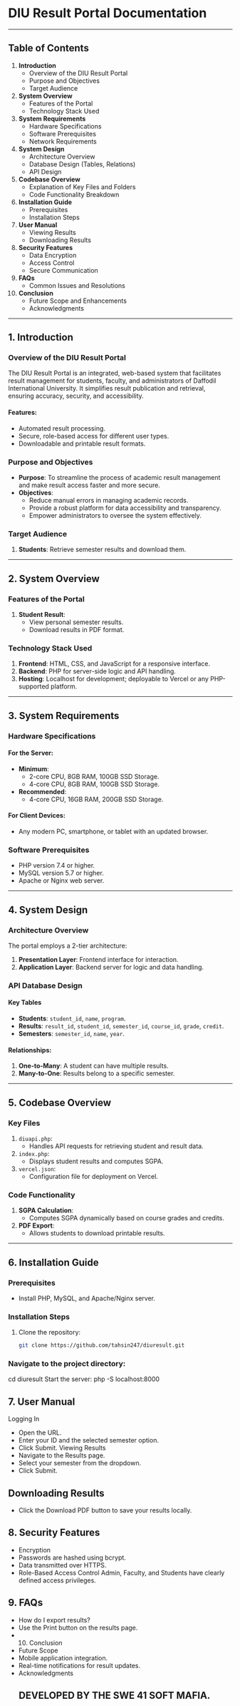 # DIU Result Portal Documentation

---

## Table of Contents
1. **Introduction**
   - Overview of the DIU Result Portal
   - Purpose and Objectives
   - Target Audience
2. **System Overview**
   - Features of the Portal
   - Technology Stack Used
3. **System Requirements**
   - Hardware Specifications
   - Software Prerequisites
   - Network Requirements
4. **System Design**
   - Architecture Overview
   - Database Design (Tables, Relations)
   - API Design
5. **Codebase Overview**
   - Explanation of Key Files and Folders
   - Code Functionality Breakdown
6. **Installation Guide**
   - Prerequisites
   - Installation Steps
7. **User Manual**
   - Viewing Results
   - Downloading Results
8. **Security Features**
   - Data Encryption
   - Access Control
   - Secure Communication
9. **FAQs**
   - Common Issues and Resolutions
10. **Conclusion**
    - Future Scope and Enhancements
    - Acknowledgments

---

## 1. Introduction

### Overview of the DIU Result Portal
The DIU Result Portal is an integrated, web-based system that facilitates result management for students, faculty, and administrators of Daffodil International University. It simplifies result publication and retrieval, ensuring accuracy, security, and accessibility.

#### Features:
- Automated result processing.
- Secure, role-based access for different user types.
- Downloadable and printable result formats.

### Purpose and Objectives
- **Purpose**: To streamline the process of academic result management and make result access faster and more secure.
- **Objectives**: 
  - Reduce manual errors in managing academic records.
  - Provide a robust platform for data accessibility and transparency.
  - Empower administrators to oversee the system effectively.

### Target Audience
1. **Students**: Retrieve semester results and download them.

---

## 2. System Overview

### Features of the Portal
1. **Student Result**: 
   - View personal semester results.
   - Download results in PDF format.

### Technology Stack Used
1. **Frontend**: HTML, CSS, and JavaScript for a responsive interface.
2. **Backend**: PHP for server-side logic and API handling.
3. **Hosting**: Localhost for development; deployable to Vercel or any PHP-supported platform.

---

## 3. System Requirements

### Hardware Specifications
#### For the Server:
- **Minimum**: 
  - 2-core CPU, 8GB RAM, 100GB SSD Storage.
  - 4-core CPU, 8GB RAM, 100GB SSD Storage.
- **Recommended**: 
  - 4-core CPU, 16GB RAM, 200GB SSD Storage.

#### For Client Devices:
- Any modern PC, smartphone, or tablet with an updated browser.

### Software Prerequisites
- PHP version 7.4 or higher.
- MySQL version 5.7 or higher.
- Apache or Nginx web server.

---

## 4. System Design

### Architecture Overview
The portal employs a 2-tier architecture:
1. **Presentation Layer**: Frontend interface for interaction.
2. **Application Layer**: Backend server for logic and data handling.

### API Database Design
#### Key Tables
- **Students**: `student_id`, `name`, `program`.
- **Results**: `result_id`, `student_id`, `semester_id`, `course_id`, `grade`, `credit`.
- **Semesters**: `semester_id`, `name`, `year`.

#### Relationships:
1. **One-to-Many**: A student can have multiple results.
2. **Many-to-One**: Results belong to a specific semester.

---

## 5. Codebase Overview

### Key Files
1. `diuapi.php`: 
   - Handles API requests for retrieving student and result data.
2. `index.php`: 
   - Displays student results and computes SGPA.
3. `vercel.json`: 
   - Configuration file for deployment on Vercel.

### Code Functionality
1. **SGPA Calculation**: 
   - Computes SGPA dynamically based on course grades and credits.
2. **PDF Export**: 
   - Allows students to download printable results.

---

## 6. Installation Guide

### Prerequisites
- Install PHP, MySQL, and Apache/Nginx server.

### Installation Steps
1. Clone the repository:
   ```bash
   git clone https://github.com/tahsin247/diuresult.git

### Navigate to the project directory:

cd diuresult
Start the server:
php -S localhost:8000



## 7. User Manual
Logging In
- Open the URL.
- Enter your ID and the selected semester option.
- Click Submit.
Viewing Results
- Navigate to the Results page.
- Select your semester from the dropdown.
- Click Submit.
## Downloading Results
- Click the Download PDF button to save your results locally.
## 8. Security Features
- Encryption
- Passwords are hashed using bcrypt.
- Data transmitted over HTTPS.
- Role-Based Access Control
Admin, Faculty, and Students have clearly defined access privileges.
## 9. FAQs
- How do I export results?
- Use the Print button on the results page.
- 10. Conclusion
- Future Scope
- Mobile application integration.
- Real-time notifications for result updates.
- Acknowledgments
   ## DEVELOPED BY THE SWE 41 SOFT MAFIA.

